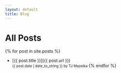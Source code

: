 ```yaml
---
layout: default
title: Blog
---
```


# All Posts

{% for post in site.posts %}

- [{{ post.title }}]({{ post.url }})  
  <small class="post-meta">{{ post.date | date_to_string }} by TJ
  Mazeika</small>
  {% endfor %}
